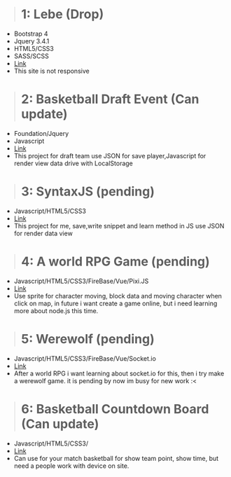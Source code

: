 ># 1: Lebe (Drop)
* Bootstrap 4
* Jquery 3.4.1
* HTML5/CSS3
* SASS/SCSS
* [Link](./lebe/)
* This site is not responsive

># 2: Basketball Draft Event (Can update)
* Foundation/Jquery
* Javascript
* [Link](./basketballevent/)
* This project for draft team use JSON for save player,Javascript for render view data drive with LocalStorage

># 3: SyntaxJS (pending)
* Javascript/HTML5/CSS3
* [Link](./syntaxJS/)
* This project for me, save,write snippet and learn method in JS use JSON for render data view

># 4: A world RPG Game (pending)
* Javascript/HTML5/CSS3/FireBase/Vue/Pixi.JS
* [Link](https://isekai-in-new-world.web.app/)
* Use sprite for character moving, block data and moving character when click on map, in future i want create a game online, but i need learning more about node.js this time.

># 5: Werewolf (pending)
* Javascript/HTML5/CSS3/FireBase/Vue/Socket.io
* [Link](https://boardgame-vn.herokuapp.com/)
* After a world RPG i want learning about socket.io for this, then i try make a werewolf game. it is pending by now im busy for new work :< 

># 6: Basketball Countdown Board (Can update)
* Javascript/HTML5/CSS3/
* [Link](./countdown_basketball_board/)
* Can use for your match basketball for show team point, show time, but need a people work with device on site. 
